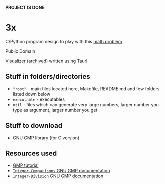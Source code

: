 **PROJECT IS DONE**

# 3x

C/Python program design to play with this [math problem](https://www.youtube.com/watch?v=094y1Z2wpJg)

Public Domain

[Visualizer (archived)](https://github.com/Andrej123456789/Archive/tree/main/3x-visualizer) written using Tauri

## Stuff in folders/directories
- `"root"` - main files located here, Makefile, README.md and few folders listed down below
- `executable` - executables
- `util` - files which can generate very large numbers, larger number you type as argument, larger number you get

## Stuff to download
- GNU GMP library (for C version)

## Resources used
- [GMP tutorial](https://home.cs.colorado.edu/~srirams/courses/csci2824-spr14/gmpTutorial.html)
- [`Integer-Comparisons` GNU GMP documentation](https://gmplib.org/manual/Integer-Comparisons)
- [`Integer-Division` GNU GMP documentation](https://gmplib.org/manual/Integer-Division)
